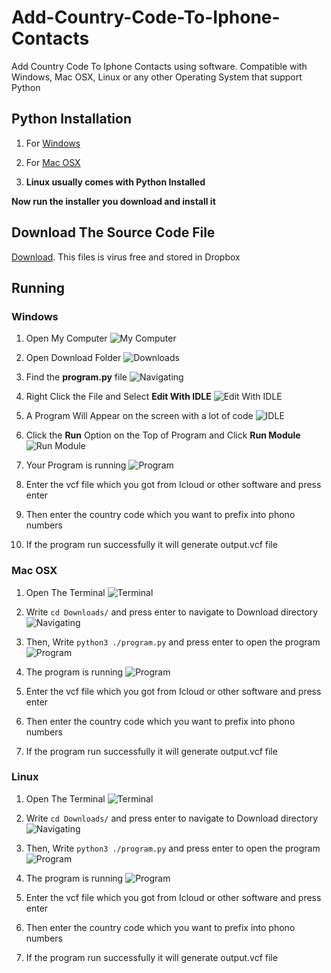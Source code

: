 # Add-Country-Code-To-Iphone-Contacts
Add Country Code To Iphone Contacts using software. Compatible with Windows, Mac OSX, Linux or any other Operating System that support Python

## Python Installation
1. For [Windows](https://www.python.org/ftp/python/3.4.2/python-3.4.2.amd64.msi)

2. For [Mac OSX](https://www.python.org/ftp/python/3.4.2/python-3.4.2-macosx10.6.pkg)

3. **Linux usually comes with Python Installed**

**Now run the installer you download and install it**

## Download The Source Code File
[Download](https://www.dropbox.com/s/cye3u7lp9fn7cyf/program.py?dl=1). This files is virus free and stored in Dropbox

## Running
### Windows
1. Open My Computer
![My Computer](https://www.dropbox.com/s/ej0cqd6sl46uc9e/1.jpg?dl=1)
2. Open Download Folder
![Downloads](https://www.dropbox.com/s/d7yyu7xs4wx2hyk/2.jpg?dl=1)
3. Find the **program.py** file
![Navigating](https://www.dropbox.com/s/0ejaa7mi3a5s24u/3.jpg?dl=1)
4. Right Click the File and Select **Edit With IDLE**
![Edit With IDLE](https://www.dropbox.com/s/0cbe5ajcpyip8z5/4.jpg?dl=1)
5. A Program Will Appear on the screen with a lot of code
![IDLE](https://www.dropbox.com/s/98tupwkdqr3sgx7/5.jpg?dl=1)
6. Click the **Run** Option on the Top of Program and Click **Run Module**
![Run Module](https://www.dropbox.com/s/m5ynxmpx4kefzmi/6.jpg?dl=1)
7. Your Program is running
![Program](https://www.dropbox.com/s/k6c79lwsh6a8fhw/7.jpg?dl=1)
8. Enter the vcf file which you got from Icloud or other software and press enter

9. Then enter the country code which you want to prefix into phono numbers

10. If the program run successfully it will generate output.vcf file

### Mac OSX
1. Open The Terminal
![Terminal](https://www.dropbox.com/s/5d9qqb0bd1tds5m/OS%20X%2010.8-2015-01-25-13-09-13.jpg?dl=1)
2. Write `cd Downloads/` and press enter to navigate to Download directory
![Navigating](https://www.dropbox.com/s/06ugch036d5og93/OS%20X%2010.8-2015-01-25-13-10-49.jpg?dl=1)
3. Then, Write `python3 ./program.py` and press enter to open the program
![Program](https://www.dropbox.com/s/pki5vzndncxwwhr/OS%20X%2010.8-2015-01-25-13-11-06.jpg?dl=1)
4. The program is running
![Program](https://www.dropbox.com/s/oigzx86sdjqyath/OS%20X%2010.8-2015-01-25-13-11-12.jpg?dl=1)
5. Enter the vcf file which you got from Icloud or other software and press enter

6. Then enter the country code which you want to prefix into phono numbers

7. If the program run successfully it will generate output.vcf file



### Linux
1. Open The Terminal
![Terminal](https://www.dropbox.com/s/tw5ky1qyh654421/CS50-2015-01-25-12-36-20.png?dl=1)
2. Write `cd Downloads/` and press enter to navigate to Download directory
![Navigating](https://www.dropbox.com/s/4dkszvejid778ld/CS50-2015-01-25-12-36-51.png?dl=1)
3. Then, Write `python3 ./program.py` and press enter to open the program
![Program](https://www.dropbox.com/s/mgtmm0hkxzv3msx/CS50-2015-01-25-12-37-46.png?dl=1)
4. The program is running
![Program](https://www.dropbox.com/s/bj3fm8gif32t51j/CS50-2015-01-25-12-38-20.png?dl=1)
5. Enter the vcf file which you got from Icloud or other software and press enter

6. Then enter the country code which you want to prefix into phono numbers

7. If the program run successfully it will generate output.vcf file

